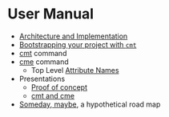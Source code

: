 
# User Manual

- [Architecture and Implementation](approach_and_implementation.md)
- [Bootstrapping your project with `cmt`](bootstrapping_with_cmt.md)
- [cmt](cmt.1.md) command
- [cme](cme.1.md) command
  - Top Level [Attribute Names](codemeta_attributes.md)
- Presentations
  - [Proof of concept](presentations/presentation1.md)
  - [cmt and cme](presentations/presentation2.md)
- [Someday, maybe](someday_maybe.md), a hypothetical road map

